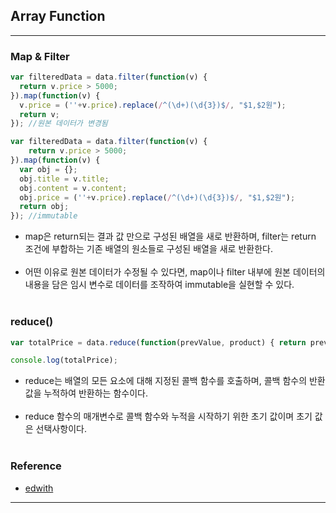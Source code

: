 Array Function
--------------

---

### Map & Filter<br>

```javascript
var filteredData = data.filter(function(v) {
  return v.price > 5000;
}).map(function(v) {
  v.price = (''+v.price).replace(/^(\d+)(\d{3})$/, "$1,$2원");
  return v;
}); //원본 데이터가 변경됨

var filteredData = data.filter(function(v) {
    return v.price > 5000;
}).map(function(v) {
  var obj = {};
  obj.title = v.title;
  obj.content = v.content;
  obj.price = (''+v.price).replace(/^(\d+)(\d{3})$/, "$1,$2원");
  return obj;
}); //immutable
```

-	map은 return되는 결과 값 만으로 구성된 배열을 새로 반환하며, filter는 return 조건에 부합하는 기존 배열의 원소들로 구성된 배열을 새로 반환한다.<br><br>
-	어떤 이유로 원본 데이터가 수정될 수 있다면, map이나 filter 내부에 원본 데이터의 내용을 담은 임시 변수로 데이터를 조작하여 immutable을 실현할 수 있다.<br><br>

### reduce()<br>

```javascript
var totalPrice = data.reduce(function(prevValue, product) { return prevValue + product.price; }, 0);

console.log(totalPrice);
```

-	reduce는 배열의 모든 요소에 대해 지정된 콜백 함수를 호출하며, 콜백 함수의 반환 값을 누적하여 반환하는 함수이다.<br><br>
-	reduce 함수의 매개변수로 콜백 함수와 누적을 시작하기 위한 초기 값이며 초기 값은 선택사항이다.<br><br>

### Reference

-	[edwith](https://www.edwith.org/boostcourse-web/lecture/16778/)

---
